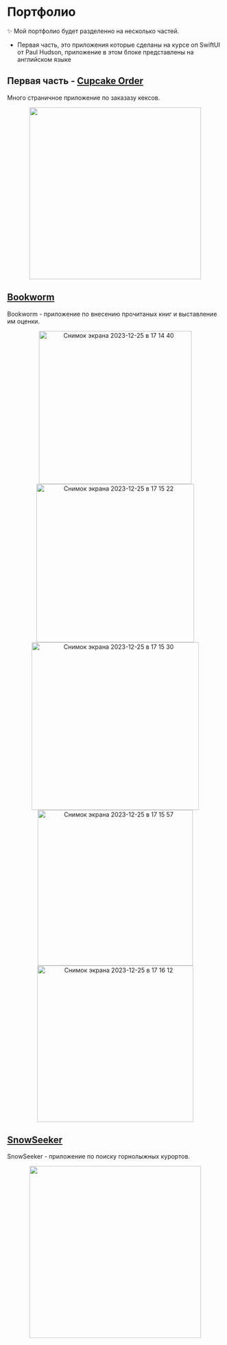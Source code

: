

# Портфолио 
✨ Мой портфолио будет разделенно на несколько частей. 
- Первая часть, это приложения которые сделаны на курсе оп SwiftUI от Paul Hudson, приложение в этом блоке представлены на английском языке
## Первая часть - [Cupcake Order](https://github.com/Sandra2506/100Days-SwiftUI/tree/main/CupcakeCorner) 
Много страничное приложение по заказазу кексов. 
<p align="center">
  <img src="https://github.com/Sandra2506/iOS-Developer-Portfolio/assets/110335985/b3a74cc1-372e-4dd9-8a9d-38f4fc0e0cd9" width="400px"/>
</p>

## [Bookworm](https://github.com/Sandra2506/100Days-SwiftUI/tree/main/Bookworm) 
Bookworm - приложение по внесению прочитаных книг и выставление им оценки. 
<p align="center">
<img width="356" alt="Снимок экрана 2023-12-25 в 17 14 40" src="https://github.com/Sandra2506/iOS-Developer-Portfolio/assets/110335985/c268e671-c3d2-444e-8506-32d33d4ce6ec">
<img width="368" alt="Снимок экрана 2023-12-25 в 17 15 22" src="https://github.com/Sandra2506/iOS-Developer-Portfolio/assets/110335985/b61b0d47-d874-42f9-b6c2-5c048fba085a">
<img width="390" alt="Снимок экрана 2023-12-25 в 17 15 30" src="https://github.com/Sandra2506/iOS-Developer-Portfolio/assets/110335985/539b3df4-f5da-4d46-86f8-be988b6b9107">
<img width="362" alt="Снимок экрана 2023-12-25 в 17 15 57" src="https://github.com/Sandra2506/iOS-Developer-Portfolio/assets/110335985/22cf1009-9d7a-495c-8e52-55a41311e200">
<img width="364" alt="Снимок экрана 2023-12-25 в 17 16 12" src="https://github.com/Sandra2506/iOS-Developer-Portfolio/assets/110335985/b8471034-d4ab-42bd-8d9f-aec0c537580a">

</p>

## [SnowSeeker](https://github.com/Sandra2506/100Days-SwiftUI/tree/main/SnowSeeker(97-99))
SnowSeeker - приложение по поиску горнолыжных курортов.
<p align="center">
 <img src="https://github.com/Sandra2506/iOS-Developer-Portfolio/assets/110335985/d25c6dab-8314-4196-83b7-d1f05bb5f755" width="400px"/>
</p>

